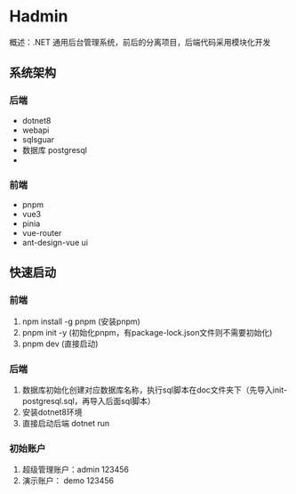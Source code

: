 # Hadmin

概述：.NET 通用后台管理系统，前后的分离项目，后端代码采用模块化开发



## 系统架构

### 后端

- dotnet8
- webapi
- sqlsguar
- 数据库 postgresql
- 

### 前端

- pnpm
- vue3
- pinia
- vue-router
- ant-design-vue ui


## 快速启动

### 前端

1. npm install -g pnpm  (安装pnpm)
2. pnpm init -y (初始化pnpm，有package-lock.json文件则不需要初始化)
3. pnpm dev (直接启动)

### 后端

1. 数据库初始化创建对应数据库名称，执行sql脚本在doc文件夹下（先导入init-postgresql.sql，再导入后面sql脚本）
2. 安装dotnet8环境
3. 直接启动后端 dotnet run

### 初始账户

1. 超级管理账户：admin 123456
2. 演示账户： demo 123456